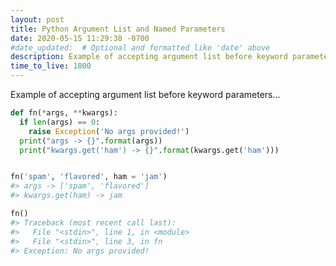 ```yaml
---
layout: post
title: Python Argument List and Named Parameters
date: 2020-05-15 11:29:38 -0700
#date_updated:  # Optional and formatted like 'date' above
description: Example of accepting argument list before keyword parameters
time_to_live: 1800
---
```




Example of accepting argument list before keyword parameters...


```python
def fn(*args, **kwargs):
  if len(args) == 0:
    raise Exception('No args provided!')
  print("args -> {}".format(args))
  print("kwargs.get('ham') -> {}".format(kwargs.get('ham')))


fn('spam', 'flavored', ham = 'jam')
#> args -> ['spam', 'flavored']
#> kwargs.get(ham) -> jam

fn()
#> Traceback (most recent call last):
#>   File "<stdin>", line 1, in <module>
#>   File "<stdin>", line 3, in fn
#> Exception: No args provided!
```
